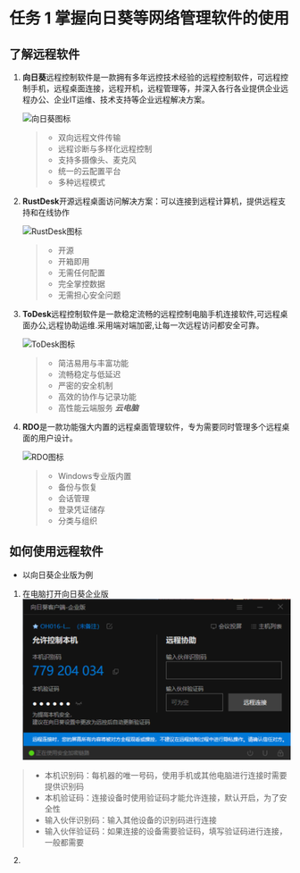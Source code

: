 # 任务 1 掌握向日葵等网络管理软件的使用

## 了解远程软件

1. **向日葵**远程控制软件是一款拥有多年远控技术经验的远程控制软件，可远程控制手机，远程桌面连接，远程开机，远程管理等，并深入各行各业提供企业远程办公、企业IT运维、技术支持等企业远程解决方案。

    <img src="https://pic2.zhimg.com/v2-2b89ea213b030f594c85351cbe27960e_xll.jpg" alt="向日葵图标" width="100" height="100"> 

    >- 双向远程文件传输
    >- 远程诊断与多样化远程控制
    >- 支持多摄像头、麦克风
    >- 统一的云配置平台
    >- 多种远程模式

2. **RustDesk**开源远程桌面访问解决方案：可以连接到远程计算机，提供远程支持和在线协作 

    <img src="https://softmall-images.oss-cn-qingdao.aliyuncs.com/20220105/vc-upload-1641373560638-5-rustdesk.png" alt="RustDesk图标" width="100" height="100">

    >- 开源
    >- 开箱即用
    >- 无需任何配置
    >- 完全掌控数据
    >- 无需担心安全问题

3. **ToDesk**远程控制软件是一款稳定流畅的远程控制电脑手机连接软件,可远程桌面办公,远程协助运维.采用端对端加密,让每一次远程访问都安全可靠。

    <img src="https://android-artworks.25pp.com/fs08/2021/06/07/8/110_85aed6382612f31ec581f22a9c3b377d_con.png" alt="ToDesk图标" width="100" height="100">

    >- 简洁易用与丰富功能
    >- 流畅稳定与低延迟
    >- 严密的安全机制
    >- 高效的协作与记录功能
    >- 高性能云端服务 ***云电脑***

4. **RDO**是一款功能强大内置的远程桌面管理软件，专为需要同时管理多个远程桌面的用户设计。

    <img src="https://tse1-mm.cn.bing.net/th/id/OIP-C.UFaFTJ3JzR1X1XsmLb6GNwHaDn?rs=1&pid=ImgDetMain" alt="RDO图标" width="200" height="100">

    >- Windows专业版内置
    >- 备份与恢复
    >- 会话管理
    >- 登录凭证储存
    >- 分类与组织

## 如何使用远程软件

- 以向日葵企业版为例

1. 在电脑打开向日葵企业版
![向日葵主界面](./Image/1.png)

>- 本机识别码：每机器的唯一号码，使用手机或其他电脑进行连接时需要提供识别码
>- 本机验证码：连接设备时使用验证码才能允许连接，默认开启，为了安全性
>- 输入伙伴识别码：输入其他设备的识别码进行连接
>- 输入伙伴验证码：如果连接的设备需要验证码，填写验证码进行连接，一般都需要

2. 